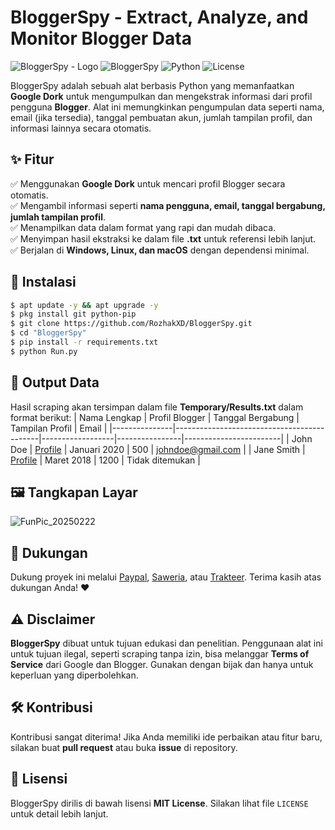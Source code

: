 # BloggerSpy - Extract, Analyze, and Monitor Blogger Data
![BloggerSpy - Logo](https://github.com/user-attachments/assets/64cfba76-7486-4a60-864b-0412e919c902)
![BloggerSpy](https://img.shields.io/badge/Status-Active-brightgreen.svg)
![Python](https://img.shields.io/badge/Python-3.12%2B-blue.svg)
![License](https://img.shields.io/badge/License-MIT-lightgrey.svg)

BloggerSpy adalah sebuah alat berbasis Python yang memanfaatkan **Google Dork** untuk mengumpulkan dan mengekstrak informasi dari profil pengguna **Blogger**. Alat ini memungkinkan pengumpulan data seperti nama, email (jika tersedia), tanggal pembuatan akun, jumlah tampilan profil, dan informasi lainnya secara otomatis.

## ✨ Fitur
✅ Menggunakan **Google Dork** untuk mencari profil Blogger secara otomatis.  
✅ Mengambil informasi seperti **nama pengguna, email, tanggal bergabung, jumlah tampilan profil**.  
✅ Menampilkan data dalam format yang rapi dan mudah dibaca.  
✅ Menyimpan hasil ekstraksi ke dalam file **.txt** untuk referensi lebih lanjut.  
✅ Berjalan di **Windows, Linux, dan macOS** dengan dependensi minimal.  

## 🚀 Instalasi
```bash
$ apt update -y && apt upgrade -y
$ pkg install git python-pip
$ git clone https://github.com/RozhakXD/BloggerSpy.git
$ cd "BloggerSpy"
$ pip install -r requirements.txt
$ python Run.py
```

## 📂 Output Data

Hasil scraping akan tersimpan dalam file **Temporary/Results.txt** dalam format berikut:
| Nama Lengkap   | Profil Blogger                               | Tanggal Bergabung | Tampilan Profil | Email                  |
|---------------|--------------------------------------------|------------------|----------------|------------------------|
| John Doe      | [Profile](https://www.blogger.com/profile/123456) | Januari 2020     | 500            | johndoe@gmail.com      |
| Jane Smith    | [Profile](https://www.blogger.com/profile/789012) | Maret 2018       | 1200           | Tidak ditemukan        |

## 🖼️ Tangkapan Layar
![FunPic_20250222](https://github.com/user-attachments/assets/d81d121f-9db2-4092-a23f-d6d5e36ec644)

## 💖 Dukungan
Dukung proyek ini melalui [Paypal](https://paypal.me/rozhak9), [Saweria](https://saweria.co/rozhak09), atau [Trakteer](https://trakteer.id/rozhak_official/tip). Terima kasih atas dukungan Anda! ❤️

## ⚠️ Disclaimer
**BloggerSpy** dibuat untuk tujuan edukasi dan penelitian. Penggunaan alat ini untuk tujuan ilegal, seperti scraping tanpa izin, bisa melanggar **Terms of Service** dari Google dan Blogger. Gunakan dengan bijak dan hanya untuk keperluan yang diperbolehkan.

## 🛠 Kontribusi
Kontribusi sangat diterima! Jika Anda memiliki ide perbaikan atau fitur baru, silakan buat **pull request** atau buka **issue** di repository.

## 📜 Lisensi
BloggerSpy dirilis di bawah lisensi **MIT License**. Silakan lihat file `LICENSE` untuk detail lebih lanjut.
